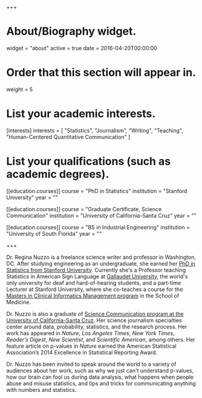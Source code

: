 +++
# About/Biography widget.
widget = "about"
active = true
date = 2016-04-20T00:00:00

# Order that this section will appear in.
weight = 5

# List your academic interests.
[interests]
  interests = [
    "Statistics",
    "Journalism",
    "Writing",
    "Teaching",
    "Human-Centered Quantitative Communication"
  ]

# List your qualifications (such as academic degrees).

[[education.courses]]
  course = "PhD in Statistics"
  institution = "Stanford University"
  year = ""

[[education.courses]]
  course = "Graduate Certificate, Science Communication"
  institution = "University of California-Santa Cruz"
  year = ""

[[education.courses]]
  course = "BS in Industrial Engineering"
  institution = "University of South Florida"
  year = ""

+++


Dr. Regina Nuzzo is a freelance science writer and professor in Washington, DC. After studying engineering as an undergraduate, she earned her [PhD
in Statistics from Stanford University](https://statistics.stanford.edu). Currently she's a Professor teaching Statistics in American Sign Language at [Gallaudet University](https://www.gallaudet.edu), the world's only university for deaf and hard-of-hearing students, and a part-time Lecturer at Stanford University, where she co-teaches a course for the [Masters in Clinical Informatics Management program](https://med.stanford.edu/master-clinical-informatics-management.html) in the School of Medicine.

Dr. Nuzzo is also a graduate of [Science Communication program at the University of
California-Santa Cruz](https://scicom.ucsc.edu). Her science journalism specialties center around data, probability, statistics, and the research process. Her work has
appeared in _Nature_, _Los Angeles Times_, _New York Times_, _Reader’s Digest_,
_New Scientist_, and _Scientific American_, among others. Her feature article on p-values in _Nature_ earned the American Statistical Association’s 2014 Excellence in Statistical Reporting Award. 

Dr. Nuzzo has been invited to speak around the world to a variety of audiences
about her work, such as why we just can't understand p-values, how our brain can fool us during data analysis, what happens when people abuse and misuse statistics, and tips and tricks for communicating anything with numbers and statistics. 

